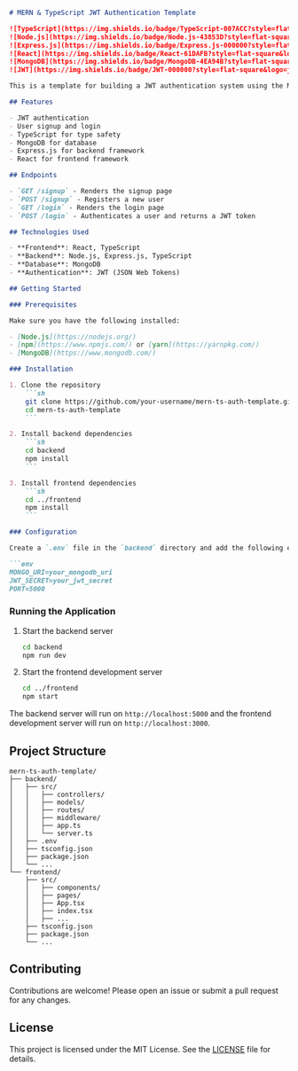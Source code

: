 

```markdown
# MERN & TypeScript JWT Authentication Template

![TypeScript](https://img.shields.io/badge/TypeScript-007ACC?style=flat-square&logo=typescript&logoColor=white)
![Node.js](https://img.shields.io/badge/Node.js-43853D?style=flat-square&logo=node-dot-js&logoColor=white)
![Express.js](https://img.shields.io/badge/Express.js-000000?style=flat-square&logo=express&logoColor=white)
![React](https://img.shields.io/badge/React-61DAFB?style=flat-square&logo=react&logoColor=black)
![MongoDB](https://img.shields.io/badge/MongoDB-4EA94B?style=flat-square&logo=mongodb&logoColor=white)
![JWT](https://img.shields.io/badge/JWT-000000?style=flat-square&logo=json-web-tokens&logoColor=white)

This is a template for building a JWT authentication system using the MERN (MongoDB, Express.js, React, Node.js) stack with TypeScript. This project includes endpoints for user signup and login.

## Features

- JWT authentication
- User signup and login
- TypeScript for type safety
- MongoDB for database
- Express.js for backend framework
- React for frontend framework

## Endpoints

- `GET /signup` - Renders the signup page
- `POST /signup` - Registers a new user
- `GET /login` - Renders the login page
- `POST /login` - Authenticates a user and returns a JWT token

## Technologies Used

- **Frontend**: React, TypeScript
- **Backend**: Node.js, Express.js, TypeScript
- **Database**: MongoDB
- **Authentication**: JWT (JSON Web Tokens)

## Getting Started

### Prerequisites

Make sure you have the following installed:

- [Node.js](https://nodejs.org/)
- [npm](https://www.npmjs.com/) or [yarn](https://yarnpkg.com/)
- [MongoDB](https://www.mongodb.com/)

### Installation

1. Clone the repository
    ```sh
    git clone https://github.com/your-username/mern-ts-auth-template.git
    cd mern-ts-auth-template
    ```

2. Install backend dependencies
    ```sh
    cd backend
    npm install
    ```

3. Install frontend dependencies
    ```sh
    cd ../frontend
    npm install
    ```

### Configuration

Create a `.env` file in the `backend` directory and add the following environment variables:

```env
MONGO_URI=your_mongodb_uri
JWT_SECRET=your_jwt_secret
PORT=5000
```

### Running the Application

1. Start the backend server
    ```sh
    cd backend
    npm run dev
    ```

2. Start the frontend development server
    ```sh
    cd ../frontend
    npm start
    ```

The backend server will run on `http://localhost:5000` and the frontend development server will run on `http://localhost:3000`.

## Project Structure

```
mern-ts-auth-template/
├── backend/
│   ├── src/
│   │   ├── controllers/
│   │   ├── models/
│   │   ├── routes/
│   │   ├── middleware/
│   │   ├── app.ts
│   │   └── server.ts
│   ├── .env
│   ├── tsconfig.json
│   ├── package.json
│   └── ...
└── frontend/
    ├── src/
    │   ├── components/
    │   ├── pages/
    │   ├── App.tsx
    │   ├── index.tsx
    │   ├── ...
    ├── tsconfig.json
    ├── package.json
    └── ...
```

## Contributing

Contributions are welcome! Please open an issue or submit a pull request for any changes.

## License

This project is licensed under the MIT License. See the [LICENSE](LICENSE) file for details.


